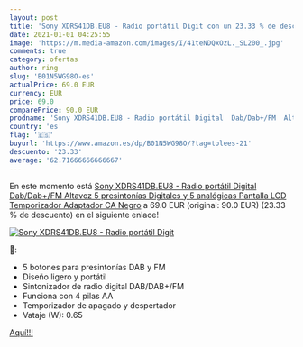 ```yaml
---
layout: post
title: 'Sony XDRS41DB.EU8 - Radio portátil Digit con un 23.33 % de descuento'
date: 2021-01-01 04:25:55
image: 'https://m.media-amazon.com/images/I/41teNDQxOzL._SL200_.jpg'
comments: true
category: ofertas
author: ring
slug: 'B01N5WG98O-es'
actualPrice: 69.0 EUR
currency: EUR
price: 69.0
comparePrice: 90.0 EUR
prodname: 'Sony XDRS41DB.EU8 - Radio portátil Digital  Dab/Dab+/FM  Altavoz  5 presintonías Digitales y 5 analógicas  Pantalla LCD  Temporizador  Adaptador CA  Negro'
country: 'es'
flag: '🇪🇸'
buyurl: 'https://www.amazon.es/dp/B01N5WG98O/?tag=tolees-21'
descuento: '23.33'
average: '62.71666666666667'
---
```


En este momento está [Sony XDRS41DB.EU8 - Radio portátil Digital  Dab/Dab+/FM  Altavoz  5 presintonías Digitales y 5 analógicas  Pantalla LCD  Temporizador  Adaptador CA  Negro](https://www.amazon.es/dp/B01N5WG98O/?tag=tolees-21) a 69.0 EUR (original: 90.0 EUR) (23.33 %  de descuento) en el siguiente enlace!

[![Sony XDRS41DB.EU8 - Radio portátil Digit](https://m.media-amazon.com/images/I/41teNDQxOzL._SL200_.jpg)](https://www.amazon.es/dp/B01N5WG98O/?tag=tolees-21)

🔎:

- 5 botones para presintonías DAB y FM
- Diseño ligero y portátil
- Sintonizador de radio digital DAB/DAB+/FM
- Funciona con 4 pilas AA
- Temporizador de apagado y despertador
- Vataje (W): 0.65

[Aquí!!!](https://www.amazon.es/dp/B01N5WG98O/?tag=tolees-21)
